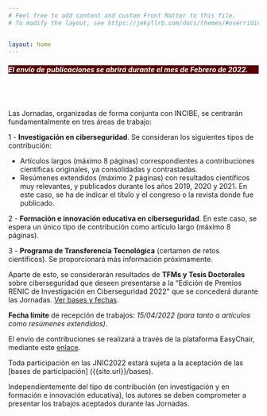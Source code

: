 ```yaml
---
# Feel free to add content and custom Front Matter to this file.
# To modify the layout, see https://jekyllrb.com/docs/themes/#overriding-theme-defaults   mediante este [enlace](https://easychair.org/conferences/?conf=jnic2019).    


layout: home
---
```



<h5 style="color:white; background-color: #550000;" class="text-center"><i class="far fa-clock mr-3"></i> <b> <i> El envío de publicaciones se abrirá durante el mes de Febrero de 2022.</i></b></h5>
 <br><br>

<!-- Llamada a la participación en las <b>VII <span style="color:#e3041e">J</span>ornadas <span style="color:#e3041e">N</span>acionales de <span style="color:#e3041e">I</span>nvestigación en <span style="color:#e3041e">C</span>iberseguridad (<span style="color:#e3041e">JNIC</span>)</b> -->


Las Jornadas, organizadas de forma conjunta con INCIBE, se centrarán fundamentalmente en tres áreas de trabajo:

1 - __Investigación en ciberseguridad__. Se consideran los siguientes tipos de contribución:

*  Artículos largos (máximo 8 páginas) correspondientes a contribuciones científicas originales, ya consolidadas y contrastadas.
*  Resúmenes extendidos (máximo 2 páginas) con resultados científicos muy relevantes, y publicados durante los años 2019, 2020 y 2021. En este caso, se ha de indicar el título y el congreso o la revista donde fue publicado. 

2 - __Formación e innovación educativa en ciberseguridad__. En este caso, se espera un único tipo de contribución como artículo largo (máximo 8 páginas).

3 - __Programa de Transferencia Tecnológica__ (certamen de retos científicos). Se proporcionará más información próximamente. 

<!-- [Más información](https://transferencia.jnic.es/edicion-2019-20). -->

Aparte de esto, se considerarán resultados de __TFMs y Tesis Doctorales__ sobre ciberseguridad que deseen presentarse a la “Edición de Premios RENIC de Investigación en Ciberseguridad  2022” que se concederá durante las Jornadas. <a href="https://www.renic.es/es/convocados-los-premios-de-investigacion-en-ciberseguridad-2022" target="_blank"> Ver bases y fechas</a>.


__Fecha límite__ de recepción de trabajos:  _15/04/2022 (para tanto a artículos como resúmenes extendidos)_. 

El envío de contribuciones se realizará a través de la plataforma EasyChair, mediante este <a href="https://easychair.org/my/conference?conf=jnic2022" target="_blank">enlace</a>. 

Toda participación en las JNIC2022 estará sujeta a la aceptación de las [bases de participación] ({{site.url}}/bases). 

Independientemente del tipo de contribución (en investigación y en formación e innovación educativa), los autores se deben comprometer a presentar los trabajos aceptados durante las Jornadas. 
<!--
Todas las contribuciones (que podrán ser en español o en inglés) seguirán el estilo __IEEEtrans__ dispuesto para JNIC tanto en formato [Latex]({{site.url}}/assets/jnic2022_trabajos_latex.zip) como en formato [MS WORD]({{site.url}}/assets/jnic2022_trabajos_word.zip).-->
<!--El tamaño del póster debería ser A0 en formato vertical (841 mm ancho x 1189 mm alto).  -->
<!--
__Las versiones extendidas de los mejores artículos en investigación en ciberseguridad podrán enviarse a Special Issues de revistas indexadas en el JCR en posiciones relevantes. Los detalles se irán comunicando próximamente.__
-->
<!--
__Las versiones extendidas de los mejores artículos podrán enviarse a Special Issues de revistas indexadas en el JCR en posiciones relevantes tales como [Applied Sciences MDPI](https://www.mdpi.com/journal/applsci/special_issues/Cybersecurity_Opportunities) (Q2) y [electronics MDPI](https://www.mdpi.com/journal/electronics/special_issues/Cybersecurity_defense) (Q2).__ -->
